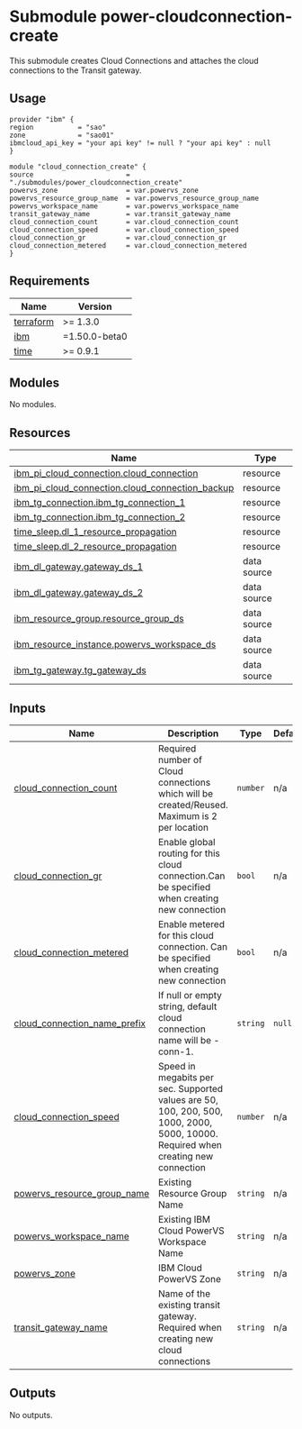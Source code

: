 # Submodule power-cloudconnection-create

This submodule creates Cloud Connections and attaches the cloud connections to the Transit gateway.

## Usage
```hcl
provider "ibm" {
region           = "sao"
zone             = "sao01"
ibmcloud_api_key = "your api key" != null ? "your api key" : null
}

module "cloud_connection_create" {
source                       = "./submodules/power_cloudconnection_create"
powervs_zone                 = var.powervs_zone
powervs_resource_group_name  = var.powervs_resource_group_name
powervs_workspace_name       = var.powervs_workspace_name
transit_gateway_name         = var.transit_gateway_name
cloud_connection_count       = var.cloud_connection_count
cloud_connection_speed       = var.cloud_connection_speed
cloud_connection_gr          = var.cloud_connection_gr
cloud_connection_metered     = var.cloud_connection_metered
}
```

<!-- BEGINNING OF PRE-COMMIT-TERRAFORM DOCS HOOK -->
## Requirements

| Name | Version |
|------|---------|
| <a name="requirement_terraform"></a> [terraform](#requirement\_terraform) | >= 1.3.0 |
| <a name="requirement_ibm"></a> [ibm](#requirement\_ibm) | =1.50.0-beta0 |
| <a name="requirement_time"></a> [time](#requirement\_time) | >= 0.9.1 |

## Modules

No modules.

## Resources

| Name | Type |
|------|------|
| [ibm_pi_cloud_connection.cloud_connection](https://registry.terraform.io/providers/IBM-Cloud/ibm/1.50.0-beta0/docs/resources/pi_cloud_connection) | resource |
| [ibm_pi_cloud_connection.cloud_connection_backup](https://registry.terraform.io/providers/IBM-Cloud/ibm/1.50.0-beta0/docs/resources/pi_cloud_connection) | resource |
| [ibm_tg_connection.ibm_tg_connection_1](https://registry.terraform.io/providers/IBM-Cloud/ibm/1.50.0-beta0/docs/resources/tg_connection) | resource |
| [ibm_tg_connection.ibm_tg_connection_2](https://registry.terraform.io/providers/IBM-Cloud/ibm/1.50.0-beta0/docs/resources/tg_connection) | resource |
| [time_sleep.dl_1_resource_propagation](https://registry.terraform.io/providers/hashicorp/time/latest/docs/resources/sleep) | resource |
| [time_sleep.dl_2_resource_propagation](https://registry.terraform.io/providers/hashicorp/time/latest/docs/resources/sleep) | resource |
| [ibm_dl_gateway.gateway_ds_1](https://registry.terraform.io/providers/IBM-Cloud/ibm/1.50.0-beta0/docs/data-sources/dl_gateway) | data source |
| [ibm_dl_gateway.gateway_ds_2](https://registry.terraform.io/providers/IBM-Cloud/ibm/1.50.0-beta0/docs/data-sources/dl_gateway) | data source |
| [ibm_resource_group.resource_group_ds](https://registry.terraform.io/providers/IBM-Cloud/ibm/1.50.0-beta0/docs/data-sources/resource_group) | data source |
| [ibm_resource_instance.powervs_workspace_ds](https://registry.terraform.io/providers/IBM-Cloud/ibm/1.50.0-beta0/docs/data-sources/resource_instance) | data source |
| [ibm_tg_gateway.tg_gateway_ds](https://registry.terraform.io/providers/IBM-Cloud/ibm/1.50.0-beta0/docs/data-sources/tg_gateway) | data source |

## Inputs

| Name | Description | Type | Default | Required |
|------|-------------|------|---------|:--------:|
| <a name="input_cloud_connection_count"></a> [cloud\_connection\_count](#input\_cloud\_connection\_count) | Required number of Cloud connections which will be created/Reused. Maximum is 2 per location | `number` | n/a | yes |
| <a name="input_cloud_connection_gr"></a> [cloud\_connection\_gr](#input\_cloud\_connection\_gr) | Enable global routing for this cloud connection.Can be specified when creating new connection | `bool` | n/a | yes |
| <a name="input_cloud_connection_metered"></a> [cloud\_connection\_metered](#input\_cloud\_connection\_metered) | Enable metered for this cloud connection. Can be specified when creating new connection | `bool` | n/a | yes |
| <a name="input_cloud_connection_name_prefix"></a> [cloud\_connection\_name\_prefix](#input\_cloud\_connection\_name\_prefix) | If null or empty string, default cloud connection name will be <zone>-conn-1. | `string` | `null` | no |
| <a name="input_cloud_connection_speed"></a> [cloud\_connection\_speed](#input\_cloud\_connection\_speed) | Speed in megabits per sec. Supported values are 50, 100, 200, 500, 1000, 2000, 5000, 10000. Required when creating new connection | `number` | n/a | yes |
| <a name="input_powervs_resource_group_name"></a> [powervs\_resource\_group\_name](#input\_powervs\_resource\_group\_name) | Existing Resource Group Name | `string` | n/a | yes |
| <a name="input_powervs_workspace_name"></a> [powervs\_workspace\_name](#input\_powervs\_workspace\_name) | Existing IBM Cloud PowerVS Workspace Name | `string` | n/a | yes |
| <a name="input_powervs_zone"></a> [powervs\_zone](#input\_powervs\_zone) | IBM Cloud PowerVS Zone | `string` | n/a | yes |
| <a name="input_transit_gateway_name"></a> [transit\_gateway\_name](#input\_transit\_gateway\_name) | Name of the existing transit gateway. Required when creating new cloud connections | `string` | n/a | yes |

## Outputs

No outputs.
<!-- END OF PRE-COMMIT-TERRAFORM DOCS HOOK -->
